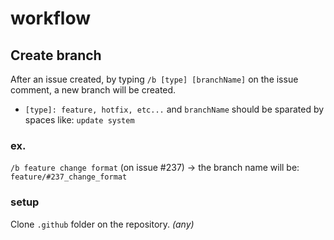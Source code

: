 # workflow
## Create branch
After an issue created, by typing `/b [type] [branchName]` on the issue comment, a new branch will be created.

* `[type]: feature, hotfix, etc...` and `branchName` should be sparated by spaces like: `update system`

### ex.
`/b feature change format` (on issue #237) -> the branch name will be: `feature/#237_change_format` 

### setup
Clone `.github` folder on the repository. *(any)*
